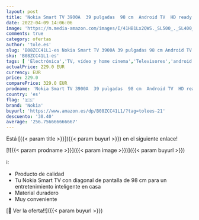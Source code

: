 ```yaml
---
layout: post
title: 'Nokia Smart TV 3900A  39 pulgadas  98 cm  Android TV  HD ready  DVB-C/S2/T2  Netflix  Prime Video  Disney+'
date: 2022-04-09 14:06:06
image: 'https://m.media-amazon.com/images/I/41HB1Lx2QWS._SL500_._SL400_.jpg'
comments: true
category: ofertas
author: 'tole.es'
slug: 'B08ZCC41L1-es Nokia Smart TV 3900A 39 pulgadas 98 cm Android TV HD ready...'
sku: 'B08ZCC41L1-es'
tags: [ 'Electrónica','TV, vídeo y home cinema','Televisores','android','nokia', ]
actualPrice: 229.0 EUR
currency: EUR
price: 229.0
comparePrice: 329.0 EUR
prodname: 'Nokia Smart TV 3900A  39 pulgadas  98 cm  Android TV  HD ready  DVB-C/S2/T2  Netflix  Prime Video  Disney+'
country: 'es'
flag: '🇪🇸'
brand: 'Nokia'
buyurl: 'https://www.amazon.es/dp/B08ZCC41L1/?tag=tolees-21'
descuento: '30.40'
average: '256.756666666667'
---
```


Está [{{< param title >}}]({{< param buyurl >}}) en el siguiente enlace!

[![{{< param prodname >}}]({{< param image >}})]({{< param buyurl >}})

ℹ️:

- Producto de calidad
- Tu Nokia Smart TV con diagonal de pantalla de 98 cm para un entretenimiento inteligente en casa
- Material duradero
- Muy conveniente

[🛒 Ver la oferta!!]({{< param buyurl >}})
